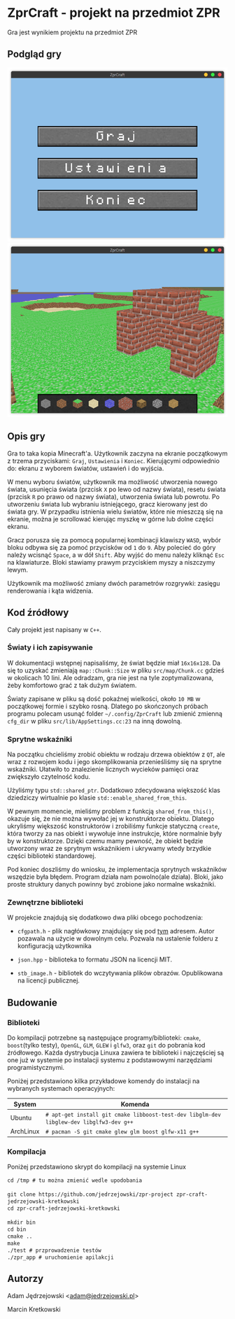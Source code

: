 # ZprCraft - projekt na przedmiot ZPR

Gra jest wynikiem projektu na przedmiot ZPR

## Podgląd gry

![](./res/preview1.png)
![](./res/preview2.png)

## Opis gry

Gra to taka kopia Minecraft'a.
Użytkownik zaczyna na ekranie początkowym z trzema przyciskami: `Graj`, `Ustawienia` i `Koniec`.
Kierującymi odpowiednio do: ekranu z wyborem światów, ustawień i do wyjścia.

W menu wyboru światów, użytkownik ma możliwość utworzenia nowego świata, usunięcia świata (przcisk `X` po lewo od nazwy świata), resetu świata (przcisk `R` po prawo od nazwy świata), utworzenia świata lub powrotu.
Po utworzeniu świata lub wybraniu istniejącego, gracz kierowany jest do świata gry.
W przypadku istnienia wielu światów, które nie mieszczą się na ekranie, można je scrollować kierując myszkę w górne lub dolne części ekranu.

Gracz porusza się za pomocą popularnej kombinacji klawiszy `WASD`, wybór bloku odbywa się za pomoć przycisków od `1` do `9`.
Aby polecieć do góry należy wcisnąć `Space`, a w dół `Shift`.
Aby wyjść do menu należy kliknąć `Esc` na klawiaturze.
Bloki stawiamy prawym przyciskiem myszy a niszczymy lewym.

Użytkownik ma możliwość zmiany dwóch parametrów rozgrywki: zasięgu renderowania i kąta widzenia. 

## Kod źródłowy

Cały projekt jest napisany w `C++`.

### Światy i ich zapisywanie

W dokumentacji wstępnej napisaliśmy, że świat będzie miał `16x16x128`.
Da się to uzyskać zmieniają `map::Chunk::Size` w pliku `src/map/Chunk.cc` gdzieś w okolicach 10 lini.
Ale odradzam, gra nie jest na tyle zoptymalizowana, żeby komfortowo grać z tak dużym światem.

Światy zapisane w pliku są dość pokaźnej wielkości, około `10 MB` w początkowej formie i szybko rosną.
Dlatego po skończonych próbach programu polecam usunąć folder `~/.config/ZprCraft` lub zmienić zmienną `cfg_dir` w pliku `src/lib/AppSettings.cc:23` na inną dowolną.

### Sprytne wskaźniki

Na początku chcieliśmy zrobić obiektu w rodzaju drzewa obiektów z `QT`, ale wraz z rozwojem kodu i jego skomplikowania przenieśliśmy się na sprytne wskaźniki.
Ułatwiło to znalezienie licznych wycieków pamięci oraz zwiększyło czytelność kodu.
 
Użyliśmy typu `std::shared_ptr`.
Dodatkowo zdecydowana większość klas dziedziczy wirtualnie po klasie `std::enable_shared_from_this`.

W pewnym momencie, mieliśmy problem z funkcją `shared_from_this()`, okazuje się, że nie można wywołać jej w konstruktorze obiektu.
Dlatego ukryliśmy większość konstruktorów i zrobiliśmy funkcje statyczną `create`, która tworzy za nas obiekt i wywołuje inne instrukcje, które normalnie były by w konstruktorze.
Dzięki czemu mamy pewność, że obiekt będzie utworzony wraz ze sprytnym wskaźnikiem i ukrywamy wtedy brzydkie części biblioteki standardowej.

Pod koniec doszliśmy do wniosku, że implementacja sprytnych wskaźników wszędzie była błędem.
Program działa nam powolno(ale działa).
Bloki, jako proste struktury danych powinny być zrobione jako normalne wskaźniki.

### Zewnętrzne biblioteki

W projekcie znajdują się dodatkowo dwa pliki obcego pochodzenia:

 - `cfgpath.h` - plik nagłówkowy znajdujący się pod [tym](https://github.com/bogdanadnan/ariominer/blob/master/common/cfgpath.h) adresem.
   Autor pozawala na użycie w dowolnym celu.
   Pozwala na ustalenie folderu z konfiguracją użytkownika
    
 - `json.hpp` - biblioteka to formatu JSON na licencji MIT.
 
 - `stb_image.h` - bibliotek do wczytywania plików obrazów.
   Opublikowana na licencji publicznej.

## Budowanie

### Biblioteki

Do kompilacji potrzebne są następujące programy/biblioteki: `cmake`, `boost`(tylko testy), `OpenGL`, `GLM`, `GLEW` i `glfw3`, oraz `git` do pobrania kod źródłowego.
Każda dystrybucja Linuxa zawiera te biblioteki i najczęściej są one już w systemie po instalacji systemu z podstawowymi narzędziami programistycznymi.

Poniżej przedstawiono kilka przykładowe komendy do instalacji na wybranych systemach operacyjnych:

| System | Komenda |
| ------ | ------- |
| Ubuntu | `# apt-get install git cmake libboost-test-dev libglm-dev libglew-dev libglfw3-dev g++` |
| ArchLinux | `# pacman -S git cmake glew glm boost glfw-x11 g++` |

### Kompilacja

Poniżej przedstawiono skrypt do kompilacji na systemie Linux

```
cd /tmp # tu można zmienić wedle upodobania

git clone https://github.com/jedrzejowski/zpr-project zpr-craft-jedrzejowski-kretkowski
cd zpr-craft-jedrzejowski-kretkowski

mkdir bin
cd bin
cmake ..
make
./test # przprowadzenie testów
./zpr_app # uruchomienie apilakcji

```

## Autorzy

Adam Jędrzejowski <[adam@jedrzejowski.pl](mailto:adam@jedrzejowski.pl)>

Marcin Kretkowski
